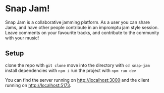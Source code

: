 # Snap Jam!

Snap Jam is a collaborative jamming platform. As a user you can share Jams, and have other people contribute in an impromptu jam style session. Leave comments on your favourite tracks, and contribute to the community with your music!

## Setup
  clone the repo with ```git clone```
  move into the directory with ```cd snap-jam```
  install dependencies with ```npm i```
  run the project with ```npm run dev```


You can find the server running on [http://localhost:3000](http://localhost:3000) and the client running on [http://localhost:5173](http://localhost:5173).

